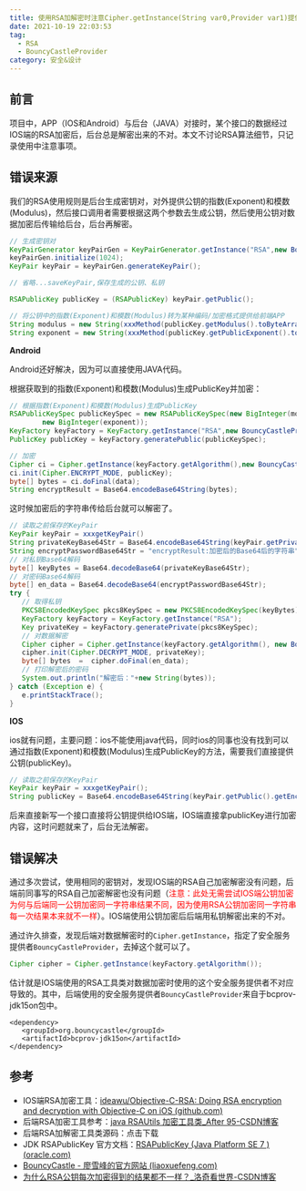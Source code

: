```yaml
---
title: 使用RSA加解密时注意Cipher.getInstance(String var0,Provider var1)提供的Provider是否正确
date: 2021-10-19 22:03:53
tag:
  - RSA
  - BouncyCastleProvider
category: 安全&设计
---
```


## 前言

项目中，APP（IOS和Android）与后台（JAVA）对接时，某个接口的数据经过IOS端的RSA加密后，后台总是解密出来的不对。本文不讨论RSA算法细节，只记录使用中注意事项。

## 错误来源

我们的RSA使用规则是后台生成密钥对，对外提供公钥的指数(Exponent)和模数(Modulus)，然后接口调用者需要根据这两个参数去生成公钥，然后使用公钥对数据加密后传输给后台，后台再解密。

```java
// 生成密钥对
KeyPairGenerator keyPairGen = KeyPairGenerator.getInstance("RSA",new BouncyCastleProvider());
keyPairGen.initialize(1024);
KeyPair keyPair = keyPairGen.generateKeyPair();

// 省略...saveKeyPair,保存生成的公钥、私钥

RSAPublicKey publicKey = (RSAPublicKey) keyPair.getPublic();

// 将公钥中的指数(Exponent)和模数(Modulus)转为某种编码/加密格式提供给前端APP
String modulus = new String(xxxMethod(publicKey.getModulus().toByteArray()));
String exponent = new String(xxxMethod(publicKey.getPublicExponent().toByteArray()));
```

**Android**

Android还好解决，因为可以直接使用JAVA代码。

根据获取到的指数(Exponent)和模数(Modulus)生成PublicKey并加密：

```java
// 根据指数(Exponent)和模数(Modulus)生成PublicKey
RSAPublicKeySpec publicKeySpec = new RSAPublicKeySpec(new BigInteger(modulus),
        new BigInteger(exponent));
KeyFactory keyFactory = KeyFactory.getInstance("RSA",new BouncyCastleProvider());
PublicKey publicKey = keyFactory.generatePublic(publicKeySpec);

// 加密
Cipher ci = Cipher.getInstance(keyFactory.getAlgorithm(),new BouncyCastleProvider());
ci.init(Cipher.ENCRYPT_MODE, publicKey);
byte[] bytes = ci.doFinal(data);
String encryptResult = Base64.encodeBase64String(bytes);
```

这时候加密后的字符串传给后台就可以解密了。

```java
// 读取之前保存的KeyPair
KeyPair keyPair = xxxgetKeyPair()
String privateKeyBase64Str = Base64.encodeBase64String(keyPair.getPrivate().getEncoded());
String encryptPasswordBase64Str = "encryptResult:加密后的Base64后的字符串";
// 对私钥Base64解码
byte[] keyBytes = Base64.decodeBase64(privateKeyBase64Str);
// 对密码Base64解码
byte[] en_data = Base64.decodeBase64(encryptPasswordBase64Str);
try {
   // 取得私钥
   PKCS8EncodedKeySpec pkcs8KeySpec = new PKCS8EncodedKeySpec(keyBytes);
   KeyFactory keyFactory = KeyFactory.getInstance("RSA");
   Key privateKey = keyFactory.generatePrivate(pkcs8KeySpec);
   // 对数据解密
   Cipher cipher = Cipher.getInstance(keyFactory.getAlgorithm(), new BouncyCastleProvider());
   cipher.init(Cipher.DECRYPT_MODE, privateKey);
   byte[] bytes  =  cipher.doFinal(en_data);
   // 打印解密后的密码
   System.out.println("解密后："+new String(bytes));
} catch (Exception e) {
   e.printStackTrace();
}
```

**IOS**

ios就有问题，主要问题：ios不能使用java代码，同时ios的同事也没有找到可以通过指数(Exponent)和模数(Modulus)生成PublicKey的方法，需要我们直接提供公钥(publicKey)。

```java
// 读取之前保存的KeyPair
KeyPair keyPair = xxxgetKeyPair();
String publicKey = Base64.encodeBase64String(keyPair.getPublic().getEncoded());
```

后来直接新写一个接口直接将公钥提供给IOS端，IOS端直接拿publicKey进行加密内容，这时问题就来了，后台无法解密。

## 错误解决

通过多次尝试，使用相同的密钥对，发现IOS端的RSA自己加密解密没有问题，后端前同事写的RSA自己加密解密也没有问题（<span style="color:red">注意：此处无需尝试IOS端公钥加密为何与后端同一公钥加密同一字符串结果不同，因为使用RSA公钥加密同一字符串每一次结果本来就不一样</span>）。IOS端使用公钥加密后后端用私钥解密出来的不对。

通过许久排查，发现后端对数据解密时的`Cipher.getInstance`，指定了安全服务提供者`BouncyCastleProvider`，去掉这个就可以了。

```java
Cipher cipher = Cipher.getInstance(keyFactory.getAlgorithm());
```

估计就是IOS端使用的RSA工具类对数据加密时使用的这个安全服务提供者不对应导致的。其中，后端使用的安全服务提供者`BouncyCastleProvider`来自于bcprov-jdk15on包中。

```
<dependency>
   <groupId>org.bouncycastle</groupId>
   <artifactId>bcprov-jdk15on</artifactId>
</dependency>
```

## 参考

- IOS端RSA加密工具：[ideawu/Objective-C-RSA: Doing RSA encryption and decryption with Objective-C on iOS (github.com)](https://github.com/ideawu/Objective-C-RSA)
- 后端RSA加密工具参考：[java RSAUtils 加密工具类_After 95-CSDN博客](https://blog.csdn.net/after95/article/details/79954310)
- 后端RSA加解密工具类源码：<a :href="$withBase('/code/RSAUtils.zip')" download="RSAUtils.zip">点击下载</a>
- JDK RSAPublicKey 官方文档：[RSAPublicKey (Java Platform SE 7 ) (oracle.com)](https://docs.oracle.com/javase/7/docs/api/java/security/interfaces/RSAPublicKey.html)
- [BouncyCastle - 廖雪峰的官方网站 (liaoxuefeng.com)](https://www.liaoxuefeng.com/wiki/1252599548343744/1305362418368545)
- [为什么RSA公钥每次加密得到的结果都不一样？_洛奇看世界-CSDN博客](https://blog.csdn.net/guyongqiangx/article/details/74930951)

